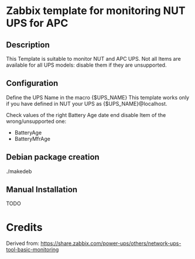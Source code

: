 # Zabbix template for monitoring NUT UPS for APC

## Description

This Template is suitable to monitor NUT and APC UPS.
Not all Items are available for all UPS models: disable them if they are unsupported.

## Configuration

Define the UPS Name in the macro {$UPS_NAME}
This template works only if you have defined in NUT your UPS as
{$UPS_NAME}@localhost.

Check values of the right Battery Age date end disable Item of the wrong/unsupported one:

* BatteryAge
* BatteryMfrAge


## Debian package creation

 ./makedeb 

## Manual Installation

TODO

# Credits 

Derived from:
https://share.zabbix.com/power-ups/others/network-ups-tool-basic-monitoring

